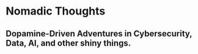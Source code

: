 # Nomadic Thoughts

## Dopamine-Driven Adventures in Cybersecurity, Data, AI, and other shiny things.